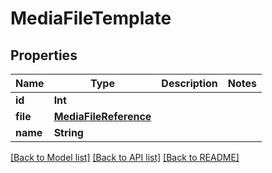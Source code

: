 # MediaFileTemplate

## Properties

Name | Type | Description | Notes
------------ | ------------- | ------------- | -------------
**id** | **Int** |  | 
**file** | [**MediaFileReference**](MediaFileReference.md) |  | 
**name** | **String** |  | 

[[Back to Model list]](../README.md#documentation-for-models) [[Back to API list]](../README.md#documentation-for-api-endpoints) [[Back to README]](../README.md)



